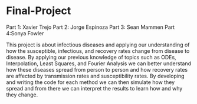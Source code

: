 # Final-Project
Part 1: Xavier Trejo
Part 2: Jorge Espinoza
Part 3: Sean Mammen
Part 4:Sonya Fowler

This project is about infectious diseases and applying our understanding of how the susceptible, infectious, and recovery rates change from disease to disease. By applying our previous knowledge of topics such as ODEs, Interpolation, Least Squares, and Fourier Analysis we can better understand how these diseases spread from person to person and how recovery rates are affected by transmission rates and susceptibility rates. By developing and writing the code for each method we can then simulate how they spread and from there we can interpret the results to learn how and why they change.
